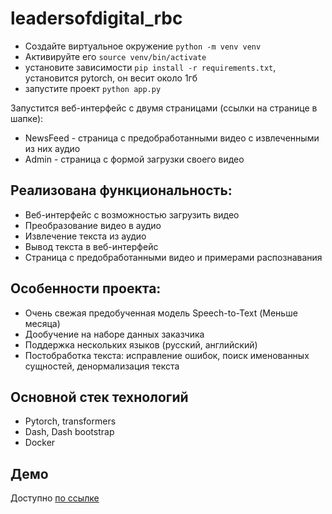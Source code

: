 # leadersofdigital_rbc
-    Создайте виртуальное окружение `python -m venv venv`
-    Активируйте его `source venv/bin/activate`
-    установите зависимости `pip install -r requirements.txt`, установится pytorch, он весит около 1гб
-    запустите проект `python app.py`


Запустится веб-интерфейс с двумя страницами (ссылки на странице в шапке):
-    NewsFeed - страница с предобработанными видео с извлеченными из них аудио
-    Admin - страница с формой загрузки своего видео


## Реализована функциональность:
-    Веб-интерфейс с возможностью загрузить видео
-    Преобразование видео в аудио 
-    Извлечение текста из аудио
-    Вывод текста в веб-интерфейс
-    Страница с предобработанными видео и примерами распознавания

## Особенности проекта:
-    Очень свежая предобученная модель Speech-to-Text (Меньше месяца)
-    Дообучение на наборе данных заказчика
-    Поддержка нескольких языков (русский, английский)
-    Постобработка текста: исправление ошибок, поиск именованных сущностей, денормализация текста

## Основной стек технологий
-    Pytorch, transformers
-    Dash, Dash bootstrap
-    Docker

## Демо
Доступно [по ссылке](http://89.248.193.164:8050/admin)
